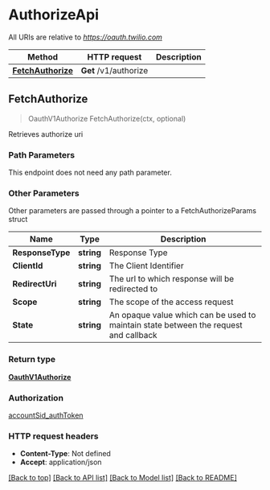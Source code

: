 # AuthorizeApi

All URIs are relative to *https://oauth.twilio.com*

Method | HTTP request | Description
------------- | ------------- | -------------
[**FetchAuthorize**](AuthorizeApi.md#FetchAuthorize) | **Get** /v1/authorize | 



## FetchAuthorize

> OauthV1Authorize FetchAuthorize(ctx, optional)



Retrieves authorize uri

### Path Parameters

This endpoint does not need any path parameter.

### Other Parameters

Other parameters are passed through a pointer to a FetchAuthorizeParams struct


Name | Type | Description
------------- | ------------- | -------------
**ResponseType** | **string** | Response Type
**ClientId** | **string** | The Client Identifier
**RedirectUri** | **string** | The url to which response will be redirected to
**Scope** | **string** | The scope of the access request
**State** | **string** | An opaque value which can be used to maintain state between the request and callback

### Return type

[**OauthV1Authorize**](OauthV1Authorize.md)

### Authorization

[accountSid_authToken](../README.md#accountSid_authToken)

### HTTP request headers

- **Content-Type**: Not defined
- **Accept**: application/json

[[Back to top]](#) [[Back to API list]](../README.md#documentation-for-api-endpoints)
[[Back to Model list]](../README.md#documentation-for-models)
[[Back to README]](../README.md)

